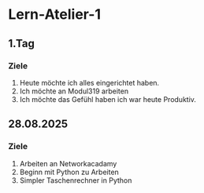 # Lern-Atelier-1
## 1.Tag
### Ziele
1. Heute möchte ich alles eingerichtet haben.
2. Ich möchte an Modul319 arbeiten
3. Ich möchte das Gefühl haben ich war heute Produktiv.
## 28.08.2025
### Ziele
1. Arbeiten an Networkacadamy
2. Beginn mit Python zu Arbeiten
3. Simpler Taschenrechner in Python 
